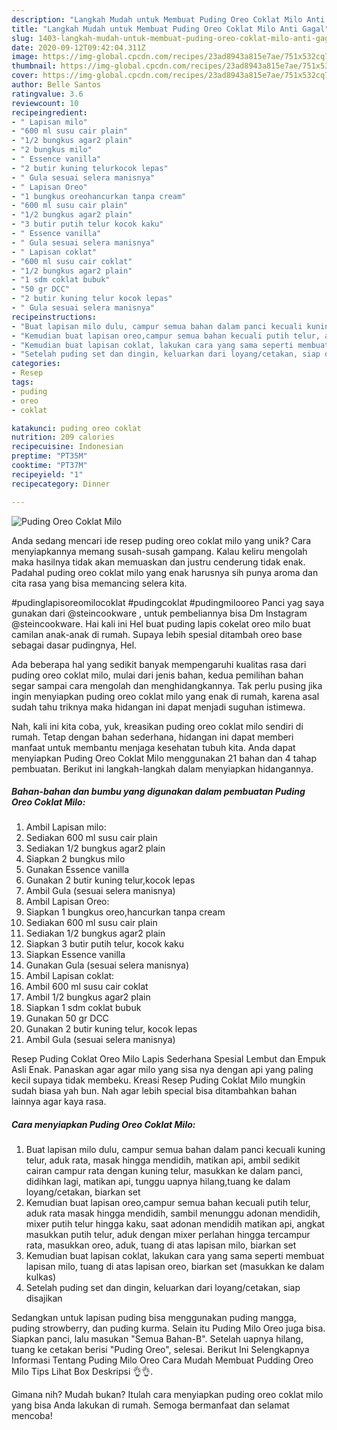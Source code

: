 ```yaml
---
description: "Langkah Mudah untuk Membuat Puding Oreo Coklat Milo Anti Gagal"
title: "Langkah Mudah untuk Membuat Puding Oreo Coklat Milo Anti Gagal"
slug: 1403-langkah-mudah-untuk-membuat-puding-oreo-coklat-milo-anti-gagal
date: 2020-09-12T09:42:04.311Z
image: https://img-global.cpcdn.com/recipes/23ad8943a815e7ae/751x532cq70/puding-oreo-coklat-milo-foto-resep-utama.jpg
thumbnail: https://img-global.cpcdn.com/recipes/23ad8943a815e7ae/751x532cq70/puding-oreo-coklat-milo-foto-resep-utama.jpg
cover: https://img-global.cpcdn.com/recipes/23ad8943a815e7ae/751x532cq70/puding-oreo-coklat-milo-foto-resep-utama.jpg
author: Belle Santos
ratingvalue: 3.6
reviewcount: 10
recipeingredient:
- " Lapisan milo"
- "600 ml susu cair plain"
- "1/2 bungkus agar2 plain"
- "2 bungkus milo"
- " Essence vanilla"
- "2 butir kuning telurkocok lepas"
- " Gula sesuai selera manisnya"
- " Lapisan Oreo"
- "1 bungkus oreohancurkan tanpa cream"
- "600 ml susu cair plain"
- "1/2 bungkus agar2 plain"
- "3 butir putih telur kocok kaku"
- " Essence vanilla"
- " Gula sesuai selera manisnya"
- " Lapisan coklat"
- "600 ml susu cair coklat"
- "1/2 bungkus agar2 plain"
- "1 sdm coklat bubuk"
- "50 gr DCC"
- "2 butir kuning telur kocok lepas"
- " Gula sesuai selera manisnya"
recipeinstructions:
- "Buat lapisan milo dulu, campur semua bahan dalam panci kecuali kuning telur, aduk rata, masak hingga mendidih, matikan api, ambil sedikit cairan campur rata dengan kuning telur, masukkan ke dalam panci, didihkan lagi, matikan api, tunggu uapnya hilang,tuang ke dalam loyang/cetakan, biarkan set"
- "Kemudian buat lapisan oreo,campur semua bahan kecuali putih telur, aduk rata masak hingga mendidih, sambil menunggu adonan mendidih, mixer putih telur hingga kaku, saat adonan mendidih matikan api, angkat masukkan putih telur, aduk dengan mixer perlahan hingga tercampur rata, masukkan oreo, aduk, tuang di atas lapisan milo, biarkan set"
- "Kemudian buat lapisan coklat, lakukan cara yang sama seperti membuat lapisan milo, tuang di atas lapisan oreo, biarkan set (masukkan ke dalam kulkas)"
- "Setelah puding set dan dingin, keluarkan dari loyang/cetakan, siap disajikan"
categories:
- Resep
tags:
- puding
- oreo
- coklat

katakunci: puding oreo coklat 
nutrition: 209 calories
recipecuisine: Indonesian
preptime: "PT35M"
cooktime: "PT37M"
recipeyield: "1"
recipecategory: Dinner

---
```



![Puding Oreo Coklat Milo](https://img-global.cpcdn.com/recipes/23ad8943a815e7ae/751x532cq70/puding-oreo-coklat-milo-foto-resep-utama.jpg)

Anda sedang mencari ide resep puding oreo coklat milo yang unik? Cara menyiapkannya memang susah-susah gampang. Kalau keliru mengolah maka hasilnya tidak akan memuaskan dan justru cenderung tidak enak. Padahal puding oreo coklat milo yang enak harusnya sih punya aroma dan cita rasa yang bisa memancing selera kita.

#pudinglapisoreomilocoklat #pudingcoklat #pudingmilooreo Panci yag saya gunakan dari @steincookware , untuk pembeliannya bisa Dm Instagram @steincookware. Hai kali ini Hel buat puding lapis cokelat oreo milo buat camilan anak-anak di rumah. Supaya lebih spesial ditambah oreo base sebagai dasar pudingnya, Hel.

Ada beberapa hal yang sedikit banyak mempengaruhi kualitas rasa dari puding oreo coklat milo, mulai dari jenis bahan, kedua pemilihan bahan segar sampai cara mengolah dan menghidangkannya. Tak perlu pusing jika ingin menyiapkan puding oreo coklat milo yang enak di rumah, karena asal sudah tahu triknya maka hidangan ini dapat menjadi suguhan istimewa.


Nah, kali ini kita coba, yuk, kreasikan puding oreo coklat milo sendiri di rumah. Tetap dengan bahan sederhana, hidangan ini dapat memberi manfaat untuk membantu menjaga kesehatan tubuh kita. Anda dapat menyiapkan Puding Oreo Coklat Milo menggunakan 21 bahan dan 4 tahap pembuatan. Berikut ini langkah-langkah dalam menyiapkan hidangannya.

<!--inarticleads1-->

##### Bahan-bahan dan bumbu yang digunakan dalam pembuatan Puding Oreo Coklat Milo:

1. Ambil  Lapisan milo:
1. Sediakan 600 ml susu cair plain
1. Sediakan 1/2 bungkus agar2 plain
1. Siapkan 2 bungkus milo
1. Gunakan  Essence vanilla
1. Gunakan 2 butir kuning telur,kocok lepas
1. Ambil  Gula (sesuai selera manisnya)
1. Ambil  Lapisan Oreo:
1. Siapkan 1 bungkus oreo,hancurkan tanpa cream
1. Sediakan 600 ml susu cair plain
1. Sediakan 1/2 bungkus agar2 plain
1. Siapkan 3 butir putih telur, kocok kaku
1. Siapkan  Essence vanilla
1. Gunakan  Gula (sesuai selera manisnya)
1. Ambil  Lapisan coklat:
1. Ambil 600 ml susu cair coklat
1. Ambil 1/2 bungkus agar2 plain
1. Siapkan 1 sdm coklat bubuk
1. Gunakan 50 gr DCC
1. Gunakan 2 butir kuning telur, kocok lepas
1. Ambil  Gula (sesuai selera manisnya)


Resep Puding Coklat Oreo Milo Lapis Sederhana Spesial Lembut dan Empuk Asli Enak. Panaskan agar agar milo yang sisa nya dengan api yang paling kecil supaya tidak membeku. Kreasi Resep Puding Coklat Milo mungkin sudah biasa yah bun. Nah agar lebih special bisa ditambahkan bahan lainnya agar kaya rasa. 

<!--inarticleads2-->

##### Cara menyiapkan Puding Oreo Coklat Milo:

1. Buat lapisan milo dulu, campur semua bahan dalam panci kecuali kuning telur, aduk rata, masak hingga mendidih, matikan api, ambil sedikit cairan campur rata dengan kuning telur, masukkan ke dalam panci, didihkan lagi, matikan api, tunggu uapnya hilang,tuang ke dalam loyang/cetakan, biarkan set
1. Kemudian buat lapisan oreo,campur semua bahan kecuali putih telur, aduk rata masak hingga mendidih, sambil menunggu adonan mendidih, mixer putih telur hingga kaku, saat adonan mendidih matikan api, angkat masukkan putih telur, aduk dengan mixer perlahan hingga tercampur rata, masukkan oreo, aduk, tuang di atas lapisan milo, biarkan set
1. Kemudian buat lapisan coklat, lakukan cara yang sama seperti membuat lapisan milo, tuang di atas lapisan oreo, biarkan set (masukkan ke dalam kulkas)
1. Setelah puding set dan dingin, keluarkan dari loyang/cetakan, siap disajikan


Sedangkan untuk lapisan puding bisa menggunakan puding mangga, puding strowberry, dan puding kurma. Selain itu Puding Milo Oreo juga bisa. Siapkan panci, lalu masukan &#34;Semua Bahan-B&#34;. Setelah uapnya hilang, tuang ke cetakan berisi &#34;Puding Oreo&#34;, selesai. Berikut Ini Selengkapnya Informasi Tentang Puding Milo Oreo Cara Mudah Membuat Pudding Oreo Milo Tips Lihat Box Deskripsi 👌👌. 

Gimana nih? Mudah bukan? Itulah cara menyiapkan puding oreo coklat milo yang bisa Anda lakukan di rumah. Semoga bermanfaat dan selamat mencoba!
